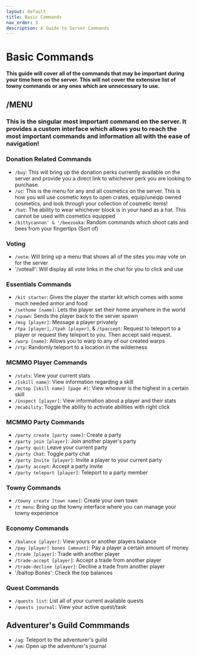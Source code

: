 ```yaml
---
layout: default
title: Basic Commands
nav_order: 3
description: A Guide to Server Commands
---
```


# **Basic Commands**

**This guide will cover all of the commands that may be important during your time here on the server. This will not cover the extensive list of towny commands or any ones which are unnecessary to use.**

## **/MENU**

### **This is the singular most important command on the server. It provides a custom interface which allows you to reach the most important commands and information all with the ease of navigation!**

### **Donation Related Commands**

- `/buy`: This will bring up the donation perks currently available on the server and provide you a direct link to whichever perk you are looking to purchase.
- `/uc`: This is the menu for any and all cosmetics on the server. This is how you will use cosmetic keys to open crates, equip/uneqip owned cosmetics, and look through your collection of cosmetic items!
- `/hat`: The ability to wear whichever block is in your hand as a hat. This cannot be used with cosmetics equipped 
- `/kittycannon' & '/beezooka`: Random commands which shoot cats and bees from your fingertips (Sort of)

### **Voting**

- `/vote`: Will bring up a menu that shows all of the sites you may vote on for the server
- '/voteall': Will display all vote links in the chat for you to click and use

### **Essentials Commands**
- `/kit starter`: Gives the player the starter kit which comes with some much needed armor and food
- `/sethome [name]`: Lets the player set their home anywhere in the world
- `/spawn`: Sends the player back to the server spawn
- `/msg [player]`: Message a player privately
- `/tpa [player]`, `/tpah [player]`, & `/tpaccept`: Request to teleport to a player or request they teleport to you. Then accept said request.
- `/warp [name]`: Allows you to warp to any of our created warps
- `/rtp`: Randomly teleport to a location in the wilderness

### **MCMMO Player Commands**
- `/stats`: View your current stats
- `/[skill name]`: View information regarding a skill
- `/mctop [skill name] [page #]`: View whoever is the highest in a certain skill
- `/inspect [player]`: View information about a player and their stats
- `/mcability`: Toggle the ability to activate abilities with right click

### **MCMMO Party Commands**
- `/party create [party name]`: Create a party
- `/party join [player]`: Join another player's party
- `/party quit`: Leave your current party
- `/party Chat`: Toggle party chat
- `/party Invite [player]`: Invite a player to your current party
- `/party accept`: Accept a party invite
- `/party teleport [player]`: Teleport to a party member

### **Towny Commands**
- `/towny create [town name]`: Create your own town
- `/t menu`: Bring up the towny interface where you can manage your towny experience

### **Economy Commands**
- `/balance [player]`: View yours or another players balance
- `/pay [player] bones [amount]`: Pay a player a certain amount of money
- `/trade [player]`: Trade with another player
- `/trade-accept [player]`: Accept a trade from another player
- `/trade-decline [player]`: Decline a trade from another player
- '/baltop Bones': Check the top balances

### **Quest Commands**
- `/quests list`: List all of your current available quests
- `/quests journal:` View your active quest/task

## **Adventurer's Guild Commmands**
- `/ag`: Teleport to the adventurer's guild
- `/em`: Open up the adventurer's journal


